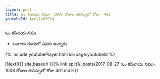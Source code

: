 ```yaml
---
layout: post
title: ఓం కపిచయ నమః- 1008 రోజుల తపస్సులో రోజు  492
youtubeId: AceVIzd5EYg
---
```

 
 
 ఓం కపిచయ నమః  
 
 -  బంగారు రంగులో ఎవరు ఉన్నారు 
 
  
 
  
 
 
 
 
 
 


{% include youtubePlayer.html id=page.youtubeId %}
 
[Next]({{ site.baseurl }}{% link  split1/_posts/2017-08-27-ఓం కపిలాయ నమః- 1008 రోజుల తపస్సులో రోజు  491.md%})
 
